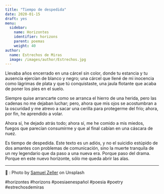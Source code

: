 ```yaml
---
title: "Tiempo de despedida"
date: 2020-01-15 
draft: yes
menu:
  sidebar:
    name: Horizontes
    identifier: horizons
    parent: poemas
    weight: 40
author:
  name: Estrechos de Miras
  image: /images/author/Estrechos.jpg
---
```


Llevaba años encerrado en una cárcel sin color, donde tu estancia y tu ausencia ejercían de blanco y negro; una cárcel que llené de mi inocencia como lágrimas de plata y que tú conquistaste, una jaula flotante que acaba de poner los pies en el suelo.

Siempre quise arrancarte como se arranca el hierro de una herida, pero las cadenas no me dejaban luchar; pero, ahora que mis ojos se acostumbran a la oscuridad y me atrevo a sacar una cerilla para protegerme del frío; ahora, por fin, he aprendido a volar.

Ahora sí, he dejado atrás todo; ahora sí, me he comido a mis miedos, fuegos que parecían consumirme y que al final cabían en una cáscara de nuez.

Es tiempo de despedida. Este texto es un adiós, y no el suicidio estúpido de dos amantes con problemas de comunicación, sino la muerte tranquila de un rey legendario que da paso a una nueva era. Porque paso del drama. Porque en este nuevo horizonte, sólo me queda abrir las alas.

---

📸 : Photo by [Samuel Zeller](https://unsplash.com/@8moments) on Unsplash 

#horizontes #horizons #poesiaenespañol #poesia #poetry #estrechosdemiras
